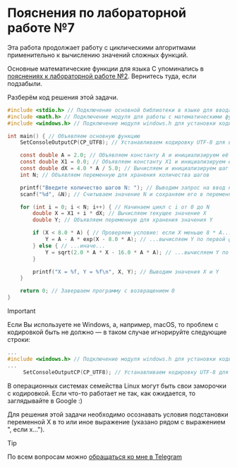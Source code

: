 # Пояснения по лабораторной работе №7

Эта работа продолжает работу с циклическими алгоритмами применительно к вычислению значений сложных функций.

Основные математические функции для языка C упоминались в [пояснениях к лабораторной работе №2](/2.%20Математические%20операторы/Program_2_guideline.md). Вернитесь туда, если подзабыли.

Разберём код решения этой задачи.
```c
#include <stdio.h> // Подключение основной библиотеки в языке для ввода/вывода
#include <math.h> // Подключение модуля для работы с математическими функциями
#include <windows.h> // Подключение модуля windows.h для установки кодировки вывода

int main() { // Объявляем основную функцию
    SetConsoleOutputCP(CP_UTF8); // Устанавливаем кодировку UTF-8 для вывода в консоли русских символов

    const double A = 2.0; // Объявляем константу A и инициализируем её значением 2.0
    const double X1 = 0.0; // Объявляем константу X1 и инициализируем её начальным значением координаты X
    const double dX = 4.0 * A / 5.0; // Вычисляем и инициализируем шаг изменения X (dX)
    int N; // Объявляем переменную для хранения количества шагов

    printf("Введите количество шагов N: "); // Выводим запрос на ввод количества шагов N
    scanf("%d", &N); // Считываем значение N и сохраняем его в переменную N

    for (int i = 0; i < N; i++) { // Начинаем цикл с i от 0 до N
        double X = X1 + i * dX; // Вычисляем текущее значение X
        double Y; // Объявляем переменную для хранения значения Y

        if (X < 8.0 * A) { // Проверяем условие: если X меньше 8 * A...
            Y = A - A * exp(X - 8.0 * A); // ...вычисляем Y по первой формуле
        } else { // ...иначе...
            Y = sqrt(2.0 * A * X - 16.0 * A * A); // ...вычисляем Y по второй формуле
        }

        printf("X = %f, Y = %f\n", X, Y); // Выводим значения X и Y
    }

    return 0; // Завершаем программу с возвращением 0
}
```

> [!IMPORTANT]
> Если Вы используете не Windows, а, например, macOS, то проблем с кодировкой быть не должно — в таком случае игнорируйте следующие строки:
> ```c
> ...
> #include <windows.h> // Подключение модуля windows.h для установки кодировки вывода
> ...
>      SetConsoleOutputCP(CP_UTF8); // Устанавливаем кодировку UTF-8 для вывода в консоли русских символов: иначе будут иероглифы
> ```
>
> В операционных системах семейства Linux могут быть свои заморочки с кодировкой. Если что-то работает не так, как ожидается, то заглядывайте в Google :)

Для решения этой задачи необходимо осознавать условия подстановки переменной X в то или иное выражение (указано рядом с выражением ", если x...").

> [!TIP]
> По всем вопросам можно [обращаться ко мне в Telegram](https://t.me/plunkzy)